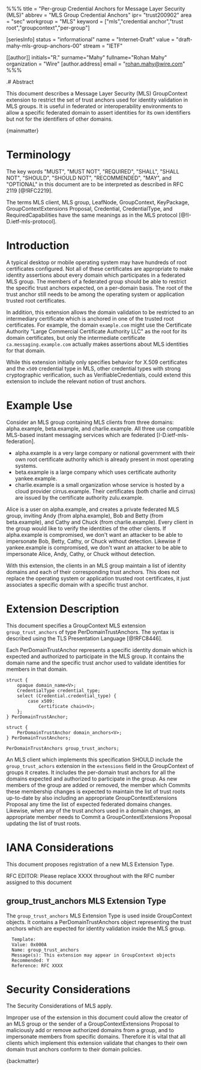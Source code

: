 %%%
title = "Per-group Credential Anchors for Message Layer Security (MLS)"
abbrev = "MLS Group Credential Anchors"
ipr= "trust200902"
area = "sec"
workgroup = "MLS"
keyword = ["mls","credential anchor","trust root","groupcontext","per-group"]

[seriesInfo]
status = "informational"
name = "Internet-Draft"
value = "draft-mahy-mls-group-anchors-00"
stream = "IETF"

[[author]]
initials="R."
surname="Mahy"
fullname="Rohan Mahy"
organization = "Wire"
  [author.address]
  email = "rohan.mahy@wire.com"
%%%

.# Abstract

This document describes a Message Layer Security (MLS) GroupContext extension
to restrict the set of trust anchors used for identity validation in MLS
groups. It is useful in federated or interoperability environments to
allow a specific federated domain to assert identities for its own identifiers
but not for the identifiers of other domains.

{mainmatter}

# Terminology
The key words "MUST", "MUST NOT", "REQUIRED", "SHALL", "SHALL NOT", "SHOULD", 
"SHOULD NOT", "RECOMMENDED", "MAY", and "OPTIONAL" in this document are to 
be interpreted as described in RFC 2119 [@!RFC2219].

The terms MLS client, MLS group, LeafNode, GroupContext, KeyPackage,
GroupContextExtensions Proposal, Credential, CredentialType, and
RequiredCapabilities have the same meanings as in the MLS
protocol [@!I-D.ietf-mls-protocol].

# Introduction

A typical desktop or mobile operating system may have hundreds of root
certificates configured. Not all of these certificates are appropriate
to make identity assertions about every domain which participates in a
federated MLS group. The members of a federated group should be able to
restrict the specific trust anchors expected, on a per-domain basis.
The root of the trust anchor still needs to be among the operating system
or application trusted root certificates. 

In addition, this extension allows the domain validation to be restricted
to an intermediary certificate which is anchored in one of the trusted root
certificates. For example, the domain `example.com` might use the Certificate
Authority "Large Commercial Certificate Authority LLC" as the root for its domain
certificates, but only the intermediate certificate `ca.messaging.example.com`
actually makes assertions about MLS identities for that domain.

While this extension initially only specifies behavior for X.509 certificates
and the `x509` credential type in MLS, other credential types with strong
cryptographic verification, such as VerifiableCredentials, could extend this
extension to include the relevant notion of trust anchors. 

# Example Use

Consider an MLS group containing MLS clients from three domains: alpha.example,
beta.example, and charlie.example. All three use compatible MLS-based instant
messaging services which are federated [I-D.ietf-mls-federation].

- alpha.example is a very large company or national government with their own root
certificate authority which is already present in most operating systems.
- beta.example is a large company which uses certificate authority yankee.example.
- charlie.example is a small organization whose service is hosted by a cloud
provider cirrus.example. Their certificates (both charlie and cirrus) are issued
by the certificate authority zulu.example.

Alice is a user on alpha.example, and creates a private federated MLS group,
inviting Andy (from alpha.example), Bob and Betty (from beta.example), and
Cathy and Chuck (from charlie.example). Every client in the group would like
to verify the identities of the other clients. If alpha.example is compromised,
we don't want an attacker to be able to impersonate Bob, Betty, Cathy, or Chuck
without detection. Likewise if yankee.example is compromised, we don't want an
attacker to be able to impersonate Alice, Andy, Cathy, or Chuck without detection.

With this extension, the clients in an MLS group maintain a list of identity domains
and each of their corresponding trust anchors. This does not replace the operating system
or application trusted root certificates, it just associates a specific domain with
a specific trust anchor. 

# Extension Description

This document specifies a GroupContext MLS extension `group_trust_anchors`
of type PerDomainTrustAnchors. The syntax is described using
the TLS Presentation Language [@!RFC8446].

Each PerDomainTrustAnchor represents a specific identity domain which is
expected and authorized to participate in the MLS group. It contains the
domain name and the specific trust anchor used to validate identities for
members in that domain. 

~~~ tls
struct {
    opaque domain_name<V>;
    CredentialType credential_type;
    select (Credential.credential_type) {
        case x509:
            Certificate chain<V>;
    };
} PerDomainTrustAnchor;
    
struct {
    PerDomainTrustAnchor domain_anchors<V>;  
} PerDomainTrustAnchors;

PerDomainTrustAnchors group_trust_anchors;
~~~

An MLS client which implements this specification SHOULD include the
`group_trust_achors` extension in the `extensions` field in the
GroupContext of groups it creates. It includes the per-domain trust
anchors for all the domains expected and authorized to participate in
the group. As new members of the group are added or removed, the member
which Commits these membership changes is expected to maintain the list
of trust roots up-to-date by also including an appropriate 
GroupContextExtensions Proposal any time the list of expected federated
domains changes. Likewise, when any of the trust anchors used in a domain
changes, an appropriate member needs to Commit a GroupContextExtensions
Proposal updating the list of trust roots.

# IANA Considerations

This document proposes registration of a new MLS Extension Type.

RFC EDITOR: Please replace XXXX throughout with the RFC number assigned to this document

## group_trust_anchors MLS Extension Type

The `group_trust_anchors` MLS Extension Type is used inside GroupContext objects. It
contains a PerDomainTrustAnchors object representing the trust anchors which are expected
for identity validation inside the MLS group.

~~~~~~~~
  Template:
  Value: 0x000A
  Name: group_trust_anchors
  Message(s): This extension may appear in GroupContext objects
  Recommended: Y
  Reference: RFC XXXX
~~~~~~~~


# Security Considerations

The Security Considerations of MLS apply.

Improper use of the extension in this document could allow the creator of an
MLS group or the sender of a GroupContextExtensions Proposal to maliciously
add or remove authorized domains from a group, and to impersonate members from
specific domains. Therefore it is vital that all clients which implement this
extension validate that changes to their own domain trust anchors conform to their
domain policies.


{backmatter}
